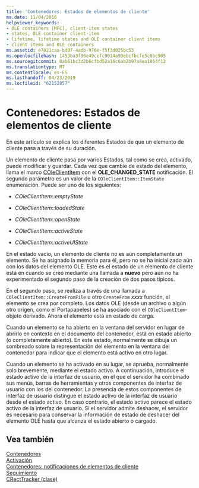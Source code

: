 ```yaml
---
title: 'Contenedores: Estados de elementos de cliente'
ms.date: 11/04/2016
helpviewer_keywords:
- OLE containers [MFC], client-item states
- states, OLE container client-item
- lifetime, lifetime states and OLE container client items
- client items and OLE containers
ms.assetid: e7021caa-bd07-4adb-976e-f5f3d025bc53
ms.openlocfilehash: 1453ba3f96e49cefc9014a93ebcfbcfe5c6bc905
ms.sourcegitcommit: 0ab61bc3d2b6cfbd52a16c6ab2b97a8ea1864f12
ms.translationtype: MT
ms.contentlocale: es-ES
ms.lasthandoff: 04/23/2019
ms.locfileid: "62152857"
---
```

# <a name="containers-client-item-states"></a>Contenedores: Estados de elementos de cliente

En este artículo se explica los diferentes Estados de que un elemento de cliente pasa a través de su duración.

Un elemento de cliente pasa por varios Estados, tal como se crea, activado, puede modificar y guardar. Cada vez que cambie de estado del elemento, llama el marco [COleClientItem](../mfc/reference/coleclientitem-class.md#onchange) con el **OLE_CHANGED_STATE** notificación. El segundo parámetro es un valor de la `COleClientItem::ItemState` enumeración. Puede ser uno de los siguientes:

- *COleClientItem::emptyState*

- *COleClientItem::loadedState*

- *COleClientItem::openState*

- *COleClientItem::activeState*

- *COleClientItem::activeUIState*

En el estado vacío, un elemento de cliente no es aún completamente un elemento. Se ha asignado la memoria para él, pero no se ha inicializado aún con los datos del elemento OLE. Este es el estado de un elemento de cliente está en cuando se creó mediante una llamada a **nuevo** pero aún no ha experimentado el segundo paso de la creación de dos pasos típicos.

En el segundo paso, se realiza a través de una llamada a `COleClientItem::CreateFromFile` u otro `CreateFrom` *xxxx* función, el elemento se crea por completo. Los datos OLE (desde un archivo o algún otro origen, como el Portapapeles) se ha asociado con el `COleClientItem`-objeto derivado. Ahora el elemento está en estado de carga.

Cuando un elemento se ha abierto en la ventana del servidor en lugar de abrirlo en contexto en el documento del contenedor, está en estado abierto (o completamente abierto). En este estado, normalmente se dibuja un sombreado sobre la representación del elemento en la ventana del contenedor para indicar que el elemento está activo en otro lugar.

Cuando un elemento se ha activado en su lugar, se aprueba, normalmente solo brevemente, mediante el estado activo. A continuación, introduce el estado activo de la interfaz de usuario, en el que el servidor ha combinado sus menús, barras de herramientas y otros componentes de interfaz de usuario con los del contenedor. La presencia de estos componentes de interfaz de usuario distingue el estado activo de la interfaz de usuario desde el estado activo. En caso contrario, el estado activo parece el estado activo de la interfaz de usuario. Si el servidor admite deshacer, el servidor es necesario para conservar la información de estado de deshacer del elemento OLE hasta que alcanza el estado abierto o cargado.

## <a name="see-also"></a>Vea también

[Contenedores](../mfc/containers.md)<br/>
[Activación](../mfc/activation-cpp.md)<br/>
[Contenedores: notificaciones de elementos de cliente](../mfc/containers-client-item-notifications.md)<br/>
[Seguimiento](../mfc/trackers.md)<br/>
[CRectTracker (clase)](../mfc/reference/crecttracker-class.md)
